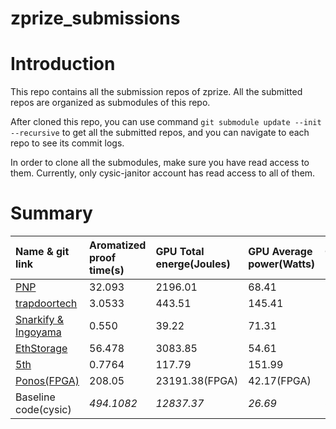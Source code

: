 # zprize_submissions

# Introduction

This repo contains all the submission repos of zprize. All the submitted repos are organized as submodules of this repo.

After cloned this repo, you can use command `git submodule update --init --recursive` to get all the submitted repos, and you can navigate to each repo to see its commit logs.

In order to clone all the submodules, make sure you have read access to them. Currently, only cysic-janitor account has read access to all of them.

# Summary

| Name & git link                                              | Aromatized proof time(s) | GPU Total energe(Joules) | GPU Average power(Watts) | CPU Total Energe(Joules) | CPU Average power(watt) |
| :----------------------------------------------------------- | :----------------------- | :----------------------- | :----------------------- | :----------------------- | :---------------------- |
| [PNP](https://github.com/PNP-team/ZPrize23-gpu-submission)   | 32.093                   | 2196.01                  | 68.41                    | 5841.247                 | 182.01                  |
| [trapdoortech](<https://github.com/cysic-janitor/gpu_trapdoor_submission>) | 3.0533                   | 443.51                   | 145.41                   | 620.369                  | 203.18                  |
| [Snarkify & Ingoyama](https://github.com/snarkify/zprize-2023-prize1b) | 0.550                    | 39.22                    | 71.31                    | 98.725                   | 179.50                  |
| [EthStorage](https://github.com/ethstorage/ZPrize-23-Prize1) | 56.478                   | 3083.85                  | 54.61                    | 10461.985                | 185.24                  |
| [5th](<https://github.com/mikevoronov/zprize-2024-prize-1B/tree/main/Prize 1B/baseline/gpu>) | 0.7764                   | 117.79                   | 151.99                   | 147.180                  | 189.58                  |
| [Ponos(FPGA)](https://github.com/cysic-janitor/fpga_ponos_submission) | 208.05                   | 23191.38(FPGA)           | 42.17(FPGA)              | 36529.419                | 175.58                  |
| Baseline code(cysic)                                         | *494.1082*               | *12837.37*               | *26.69*                  | *87709.146*              | *177.51*                |
